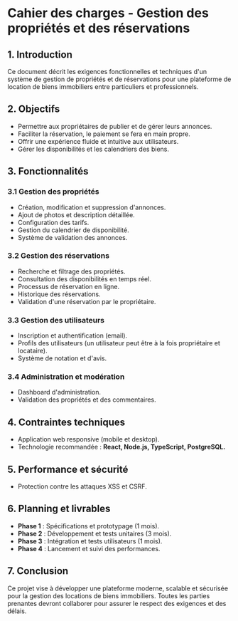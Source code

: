 # Cahier des charges - Gestion des propriétés et des réservations

## 1. Introduction

Ce document décrit les exigences fonctionnelles et techniques d'un système de gestion de propriétés et de réservations pour une plateforme de location de biens immobiliers entre particuliers et professionnels.

## 2. Objectifs

- Permettre aux propriétaires de publier et de gérer leurs annonces.
- Faciliter la réservation, le paiement se fera en main propre.
- Offrir une expérience fluide et intuitive aux utilisateurs.
- Gérer les disponibilités et les calendriers des biens.

## 3. Fonctionnalités

### 3.1 Gestion des propriétés

- Création, modification et suppression d'annonces.
- Ajout de photos et description détaillée.
- Configuration des tarifs.
- Gestion du calendrier de disponibilité.
- Système de validation des annonces.

### 3.2 Gestion des réservations

- Recherche et filtrage des propriétés.
- Consultation des disponibilités en temps réel.
- Processus de réservation en ligne.
- Historique des réservations.
- Validation d'une réservation par le propriétaire.

### 3.3 Gestion des utilisateurs

- Inscription et authentification (email).
- Profils des utilisateurs (un utilisateur peut être à la fois propriétaire et locataire).
- Système de notation et d'avis.

### 3.4 Administration et modération

- Dashboard d'administration.
- Validation des propriétés et des commentaires.

## 4. Contraintes techniques

- Application web responsive (mobile et desktop).
- Technologie recommandée : **React, Node.js, TypeScript, PostgreSQL.**

## 5. Performance et sécurité

- Protection contre les attaques XSS et CSRF.

## 6. Planning et livrables

- **Phase 1** : Spécifications et prototypage (1 mois).
- **Phase 2** : Développement et tests unitaires (3 mois).
- **Phase 3** : Intégration et tests utilisateurs (1 mois).
- **Phase 4** : Lancement et suivi des performances.

## 7. Conclusion

Ce projet vise à développer une plateforme moderne, scalable et sécurisée pour la gestion des locations de biens immobiliers. Toutes les parties prenantes devront collaborer pour assurer le respect des exigences et des délais.
